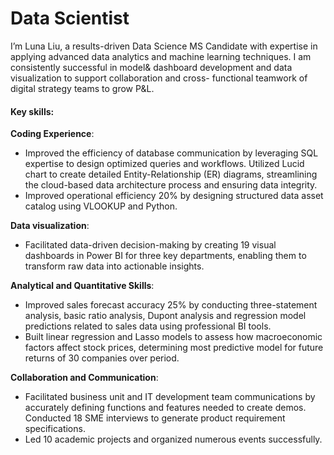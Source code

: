 # Data Scientist

I’m Luna Liu, a results-driven Data Science MS Candidate with expertise in applying advanced data analytics and machine learning techniques. I am consistently successful in model& dashboard development and data visualization to support collaboration and cross- functional teamwork of digital strategy teams to grow P&L.

#### Key skills:
**Coding Experience**:
- Improved the efficiency of database communication by leveraging SQL expertise to design optimized queries and workflows. Utilized Lucid chart to create detailed Entity-Relationship (ER) diagrams, streamlining the cloud-based data architecture process and ensuring data integrity.
- Improved operational efficiency 20% by designing structured data asset catalog using VLOOKUP and Python.

**Data visualization**:
- Facilitated data-driven decision-making by creating 19 visual dashboards in Power BI for three key departments, enabling them to transform raw data into actionable insights.

**Analytical and Quantitative Skills**:
- Improved sales forecast accuracy 25% by conducting three-statement analysis, basic ratio analysis, Dupont analysis and regression model predictions related to sales data using professional BI tools.
- Built linear regression and Lasso models to assess how macroeconomic factors affect stock prices, determining most predictive model for future returns of 30 companies over period.

**Collaboration and Communication**:
- Facilitated business unit and IT development team communications by accurately defining functions and features needed to create demos. Conducted 18 SME interviews to generate product requirement specifications.
- Led 10 academic projects and organized numerous events successfully.


